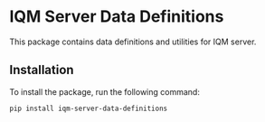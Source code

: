 # IQM Server Data Definitions

This package contains data definitions and utilities for IQM server.

## Installation

To install the package, run the following command:

```bash
pip install iqm-server-data-definitions
```